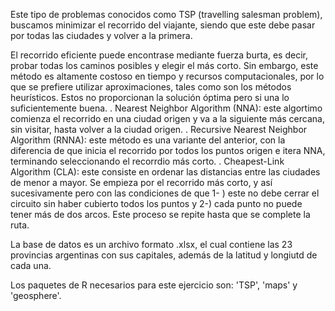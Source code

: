 Este tipo de problemas conocidos como TSP (travelling salesman problem), buscamos minimizar el recorrido del viajante, siendo que este debe pasar por todas las ciudades y volver a la primera.

El recorrido eficiente puede encontrase mediante fuerza burta, es decir, probar todas los caminos posibles y elegir el más corto. Sin embargo, este método es altamente costoso en tiempo y recursos computacionales, por lo que se prefiere utilizar aproximaciones, tales como son los métodos heurísticos. Estos no proporcionan la solución óptima pero si una lo suficientemente buena.
. Nearest Neighbor Algorithm (NNA): este algortimo comienza el recorrido en una ciudad origen y va a la siguiente más cercana, sin visitar, hasta volver a la ciudad origen.
. Recursive Nearest Neighbor Algorithm (RNNA): este método es una variante del anterior, con la diferencia de que inicia el recorrido por todos los puntos origen e itera NNA, terminando seleccionando el recorrdio más corto.
. Cheapest-Link Algorithm (CLA): este consiste en ordenar las distancias entre las ciudades de menor a mayor. Se empieza por el recorrido más corto, y así sucesivamente pero con las condiciones de que 1- ) este no debe cerrar el circuito sin haber cubierto todos los puntos y 2-) cada punto no puede tener más de dos arcos. Este proceso se repite hasta que se complete la ruta.

La base de datos es un archivo formato .xlsx, el cual contiene las 23 provincias argentinas con sus capitales, además de la latitud y longiutd de cada una.

Los paquetes de R necesarios para este ejercicio son: 'TSP', 'maps' y 'geosphere'.
